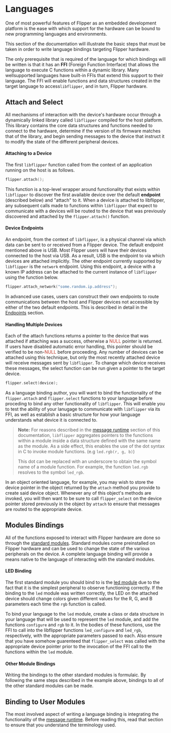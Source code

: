 Languages
===

One of most powerful features of Flipper as an embedded development platform is the ease with which support for the hardware can be bound to new programming languages and environments.

This section of the documentation will illustrate the basic steps that must be taken in order to write language bindings targeting Flipper hardware.

The only prerequisite that is required of the language for which bindings will be written is that it has an **FFI** (Foreign Function Interface) that allows the language to execute C functions within a dynamic library. Many wellsupported languages have built-in FFIs that extend this support to their language. The FFI will enable functions and data structures created in the target language to access`libflipper`, and in turn, Flipper hardware.

## Attach and Select

All mechanisms of interaction with the device's hardware occur through a dynamically linked library called `libflipper` compiled for the host platform. This library contains the core data structures and functions needed to connect to the hardware, determine if the version of its firmware matches that of the library, and begin sending messages to the device that instruct it to modify the state of the different peripheral devices.

#### Attaching to a Device

The first `libflipper` function called from the context of an application running on the host is as follows.

```c
flipper.attach();
```

This function is a top-level wrapper around functionality that exists within `libflipper` to discover the first available device over the default **endpoint** (described below) and "attach" to it. When a device is attached to libflipper, any subsequent calls made to functions within `libflipper` that expect to communicate with a devices will be routed to the device that was previously discovered and attached by the `flipper.attach()` function.

#### Device Endpoints

An endpoint, from the context of `libflipper`, is a physical channel via
which data can be sent to or received from a Flipper device. The default endpoint mentioned above is USB. Most Flipper users will have their devices connected to the host via USB. As a result, USB is the endpoint to via which devices are attached implicitly. The other endpoint currently supported by `libflipper` is the `network` endpoint. Using this endpoint, a device with a known IP address can be attached to the current instance of `libflipper` using the function below.

```c
flipper.attach_network("some.random.ip.address");
```

In advanced use cases, users can construct their own endpoints to route communications between the host and Flipper devices not accessible by either of the two default endpoints. This is described in detail in the [Endpoints](./endpoints.html) section.

#### Handling Multiple Devices

Each of the attach functions returns a pointer to the device that was attached if attaching was a success, otherwise a <span style="color: #c0392b">NULL</span> pointer is returned. If users have disabled automatic error handling, this pointer should be verified to be non-<span style="color: #c0392b">NULL</span> before proceeding. Any number of devices can be attached using this technique, but only the most recently attached device will receive messages sent by `libflipper`. To change which device receives these messages, the select function can be run given a pointer to the target device.

```c
flipper.select(device);
```

As a language binding author, you will want to bind the functionality of the `flipper.attach` and `flipper.select` functions to your language  before proceding to bind any other functionality of `libflipper`. This will enable you to test the ability of your lanugage to communicate with `libflipper` via its FFI, as well as establish a basic structure for how your language understands what device it is connected to.

> **Note:** For reasons described in the [message runtime](./fmr.html) section of this documentation, `libflipper` aggregates pointers to the functions within a module inside a data structure defined with the same name as the module. As a side effect, this enables the use of the dot syntax in C to invoke module functions. (e.g `led.rgb(r, g, b)`)
>
> This dot can be replaced with an underscore to obtain the symbol name of a module function. For example, the function `led.rgb` resolves to the symbol `led_rgb`.

In an object oriented language, for example, you may wish to store the device pointer in the object returned by the `attach` method you provide to create said device object. Whenever any of this object's methods are invoked, you will then want to be sure to call `flipper_select` on the device pointer stored previously in the object by `attach` to ensure that messages are routed to the appropriate device.

## Modules Bindings

All of the functions exposed to interact with Flipper hardware are done so through the [standard modules](./modules.html). Standard modules come preinstalled on Flipper hardware and can be used to change the state of the various peripherals on the device. A complete language binding will provide a means native to the language of interacting with the standard modules.

#### LED Binding

The first standard module you should bind to is the [led module](./modules-led.html) due to the fact that it is the simplest peripheral to observe functioning correctly. If the binding to the `led` module was written correctly, the LED on the attached device should change colors given different values for the R, G, and B parameters each time the `rgb` function is called.

To bind your language to the `led` module, create a class or data structure in your language that will be used to represent the `led` module, and add the functions `configure` and `rgb` to it. In the bodies of these functions, use the FFI to call into the libflipper functions `led_configure` and `led_rgb`, respectively, with the appropriate parameters passed to each. Also ensure that you have somehow guarenteed that `flipper_select` was called with the appropriate device pointer prior to the invocation of the FFI call to the functions within the `led` module.

#### Other Module Bindings

Writing the bindings to the other standard modules is formulaic. By following the same steps described in the example above, bindings to all of the other standard modules can be made.

## Binding to User Modules

The most involved aspect of writing a language binding is integrating the functionality of the [message runtime](./fmr.html). Before reading this, read that section to ensure that you understand the terminology used.
